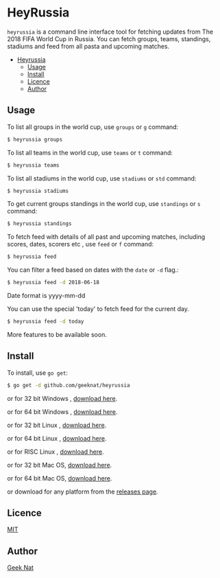 # HeyRussia

`heyrussia` is a command line interface tool for fetching updates from The 2018 FIFA World Cup in Russia. You can fetch groups, teams, standings, stadiums and feed from all pasta and upcoming matches. 

<!-- TOC -->

- [Heyrussia](#heyrussia)
  - [Usage](#usage)
  - [Install](#install)
  - [Licence](#licence)
  - [Author](#author)

<!-- /TOC -->

## Usage
To list all groups in the world cup, use `groups` or `g` command:

```bash
$ heyrussia groups
```

To list all teams in the world cup, use `teams` or `t` command:

```bash
$ heyrussia teams
```

To list all stadiums in the world cup, use `stadiums` or `std` command:

```bash
$ heyrussia stadiums
```

To get current groups standings in the world cup, use `standings` or `s` command:

```bash
$ heyrussia standings
```

To fetch feed with details of all past and upcoming matches, including scores, dates, scorers etc ,
 use `feed` or `f` command:

```bash
$ heyrussia feed
```

You can filter a feed based on dates with the `date` or `-d` flag.:

```bash
$ heyrussia feed -d 2018-06-18
```

Date format is yyyy-mm-dd


You can use the special 'today' to fetch feed for the current day.

```bash
$ heyrussia feed -d today
```

More features to be available soon.

## Install

To install, use `go get`:

```bash
$ go get -d github.com/geeknat/heyrussia
```

or for 32 bit Windows , [download here](https://github.com/geeknat/heyrussia/releases/heyrussia_windows_386.exe).

or for 64 bit Windows , [download here](https://github.com/geeknat/heyrussia/releases/heyrussia_windows_amd64.exe).

or for 32 bit Linux , [download here](https://github.com/geeknat/heyrussia/releases/heyrussia_linux_386).

or for 64 bit Linux , [download here](https://github.com/geeknat/heyrussia/releases/heyrussia_linux_amd64).

or for RISC Linux , [download here](https://github.com/geeknat/heyrussia/releases/heyrussia_linux_arm).

or for 32 bit Mac OS, [download here](https://github.com/geeknat/heyrussia/releases/heyrussia_darwin_386).

or for 64 bit Mac OS, [download here](https://github.com/geeknat/heyrussia/releases/heyrussia_darwin_amd64).

or download for any platform from the [releases page](https://github.com/geeknat/heyrussia/releases).

## Licence

[MIT](https://choosealicense.com/licenses/mit/)

## Author

[Geek Nat](https://geeknat.com)

